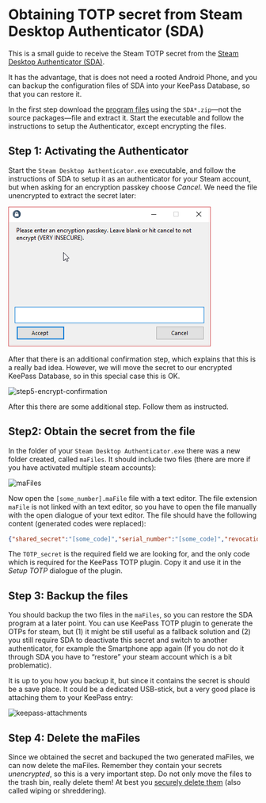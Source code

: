 # Obtaining TOTP secret from Steam Desktop Authenticator (SDA)

This is a small guide to receive the Steam TOTP secret from the [Steam Desktop Authenticator (SDA)](https://github.com/Jessecar96/SteamDesktopAuthenticator).

It has the advantage, that is does not need a rooted Android Phone, and you can backup the configuration files of SDA into your KeePass Database, so that you can restore it.

In the first step download the [program files](https://github.com/Jessecar96/SteamDesktopAuthenticator/releases) using the `SDA*.zip`—not the source packages—file and extract it. Start the executable and follow the instructions to setup the Authenticator, except encrypting the files.

## Step 1: Activating the Authenticator

Start the `Steam Desktop Authenticator.exe` executable, and follow the instructions of SDA to setup it as an authenticator for your Steam account, but when asking for an encryption passkey choose *Cancel*. We need the file unencrypted to extract the secret later:

![step4-encrypt-decision](images/step4-encrypt-decision.png)

After that there is an additional confirmation step, which explains that this is a really bad idea. However, we will move the secret to our encrypted KeePass Database, so in this special case this is OK.

![step5-encrypt-confirmation](images/step5-encrypt-confirmation.png)

After this there are some additional step. Follow them as instructed.



## Step2: Obtain the secret from the file

In the folder of your `Steam Desktop Authenticator.exe` there was a new folder created, called `maFiles`. It should include two files (there are more if you have activated multiple steam accounts):

![maFiles](images/maFiles.png)

Now open the `[some_number].maFile`  file with a text editor. The file extension `maFile` is not linked with an text editor, so you have to open the file manually with the open dialogue of your text editor. The file should have the following content (generated codes were replaced):

```json
{"shared_secret":"[some_code]","serial_number":"[some_code]","revocation_code":"[some_code]","uri":"otpauth://totp/Steam:[your_Steam_login]?secret=[TOTP_secret]&issuer=Steam","server_time":1569762545,"account_name":"[your_Steam_login]","token_gid":"1429bb44bf725072","identity_secret":"[some_code]","secret_1":"[some_code]","status":1,"device_id":"android:[some_code]","fully_enrolled":true,"Session":{"SessionID":"[some_code]","SteamLogin":"[some_code]","SteamLoginSecure":"[some_code]","WebCookie":"[some_code]","OAuthToken":"[some_code]","SteamID":[some_code]}}
```

The `TOTP_secret` is the required field we are looking for, and the only code which is required for the KeePass TOTP plugin. Copy it and use it in the *Setup TOTP* dialogue of the plugin.



## Step 3: Backup the files

You should backup the two files in the `maFiles`, so you can restore the SDA program at a later point. You can use KeePass TOTP plugin to generate the OTPs for steam, but (1) it might be still useful as a fallback solution and (2) you still require SDA to deactivate this secret and switch to another authenticator, for example the Smartphone app again (If you do not do it through SDA you have to “restore” your steam account which is a bit problematic).

It is up to you how you backup it, but since it contains the secret is should be a save place. It could be a dedicated USB-stick, but a very good place is attaching them to your KeePass entry:

![keepass-attachments](images/keepass-attachments.png)



## Step 4: Delete the maFiles

Since we obtained the secret and backuped the two generated maFiles, we can now delete the maFiles. Remember they contain your secrets *unencrypted*, so this is a very important step. Do not only move the files to the trash bin, really delete them! At best you [securely delete them](https://www.howtogeek.com/72130/learn-how-to-securely-delete-files-in-windows/) (also called wiping or shreddering).